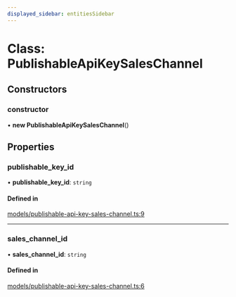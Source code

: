 ```yaml
---
displayed_sidebar: entitiesSidebar
---
```


# Class: PublishableApiKeySalesChannel

## Constructors

### constructor

• **new PublishableApiKeySalesChannel**()

## Properties

### publishable\_key\_id

• **publishable\_key\_id**: `string`

#### Defined in

[models/publishable-api-key-sales-channel.ts:9](https://github.com/medusajs/medusa/blob/9dcd62c73/packages/medusa/src/models/publishable-api-key-sales-channel.ts#L9)

___

### sales\_channel\_id

• **sales\_channel\_id**: `string`

#### Defined in

[models/publishable-api-key-sales-channel.ts:6](https://github.com/medusajs/medusa/blob/9dcd62c73/packages/medusa/src/models/publishable-api-key-sales-channel.ts#L6)

